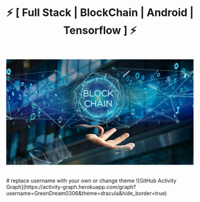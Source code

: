 <h1 align="center">⚡️ [ Full Stack | BlockChain | Android | Tensorflow ] ⚡️</h1>

<br>

<p align="center">
  <img alt="rabbit" src="./rabbit.png" />
</p>
<br />
# replace username with your own or change theme ![GitHub Activity Graph](https://activity-graph.herokuapp.com/graph?username=GreenDream0306&theme=dracula&hide_border=true)